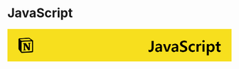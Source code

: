 # JavaScript
<a href="https://iris-wire-c3f.notion.site/JavaScript-5e803de577314d21a71111a922816f8b" target="_blank">
<img src="./Notion_JS.png" >
</a>
